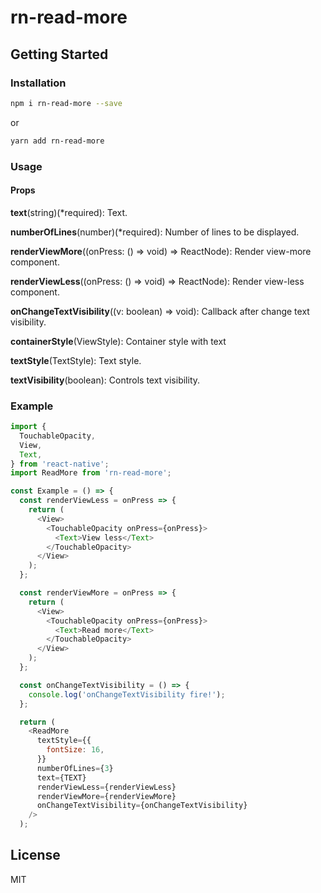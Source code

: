 # rn-read-more

## Getting Started

### Installation

```bash
npm i rn-read-more --save
```

or

```bash
yarn add rn-read-more
```

### Usage

#### Props

**text**(string)(*required): Text.

**numberOfLines**(number)(*required): Number of lines to be displayed.

**renderViewMore**((onPress: () => void) => ReactNode): Render view-more component.

**renderViewLess**((onPress: () => void) => ReactNode): Render view-less component.

**onChangeTextVisibility**((v: boolean) => void): Callback after change text visibility.

**containerStyle**(ViewStyle): Container style with text

**textStyle**(TextStyle): Text style.

**textVisibility**(boolean): Controls text visibility.

### Example

```javascript
import {
  TouchableOpacity,
  View,
  Text,
} from 'react-native';
import ReadMore from 'rn-read-more';

const Example = () => {
  const renderViewLess = onPress => {
    return (
      <View>
        <TouchableOpacity onPress={onPress}>
          <Text>View less</Text>
        </TouchableOpacity>
      </View>
    );
  };

  const renderViewMore = onPress => {
    return (
      <View>
        <TouchableOpacity onPress={onPress}>
          <Text>Read more</Text>
        </TouchableOpacity>
      </View>
    );
  };

  const onChangeTextVisibility = () => {
    console.log('onChangeTextVisibility fire!');
  };

  return (
    <ReadMore
      textStyle={{
        fontSize: 16,
      }}
      numberOfLines={3}
      text={TEXT}
      renderViewLess={renderViewLess}
      renderViewMore={renderViewMore}
      onChangeTextVisibility={onChangeTextVisibility}
    />
  );
```

## License

MIT